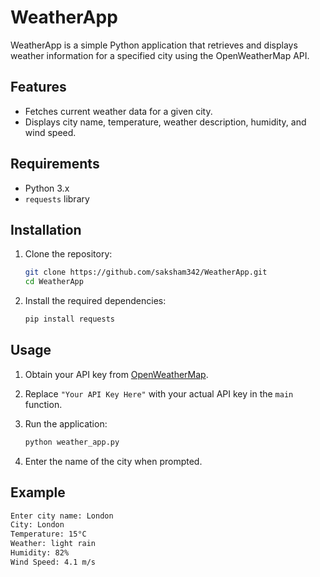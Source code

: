 # WeatherApp

WeatherApp is a simple Python application that retrieves and displays weather information for a specified city using the OpenWeatherMap API.

## Features

- Fetches current weather data for a given city.
- Displays city name, temperature, weather description, humidity, and wind speed.

## Requirements

- Python 3.x
- `requests` library

## Installation

1. Clone the repository:

    ```sh
    git clone https://github.com/saksham342/WeatherApp.git
    cd WeatherApp
    ```

2. Install the required dependencies:

    ```sh
    pip install requests
    ```

## Usage

1. Obtain your API key from [OpenWeatherMap](https://openweathermap.org/api).

2. Replace `"Your API Key Here"` with your actual API key in the `main` function.

3. Run the application:

    ```sh
    python weather_app.py
    ```

4. Enter the name of the city when prompted.

## Example

```sh
Enter city name: London
City: London
Temperature: 15°C
Weather: light rain
Humidity: 82%
Wind Speed: 4.1 m/s
